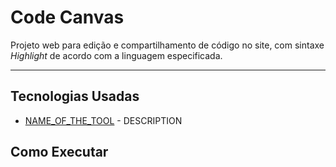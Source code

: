 # Code Canvas

Projeto web para edição e compartilhamento de código no site, com sintaxe *Highlight* de acordo com a linguagem especificada.

<!-- TODO: Make the Gif
    ![LITTLE_RESUMED_GIF_OF_THE_PROJECT](LOCAL_URL)
-->

<hr>

## Tecnologias Usadas
* [NAME_OF_THE_TOOL](URL_TO_DOWNLOAD_THE_TOOL) - DESCRIPTION

## Como Executar
